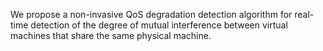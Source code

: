 We propose a non-invasive QoS degradation detection algorithm for real-time detection of the degree of mutual interference between virtual machines that share the same physical machine.
